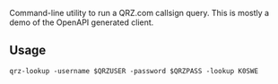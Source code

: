 Command-line utility to run a QRZ.com callsign query. This is mostly a demo of 
the OpenAPI generated client.

## Usage

```shell
qrz-lookup -username $QRZUSER -password $QRZPASS -lookup K0SWE
```

